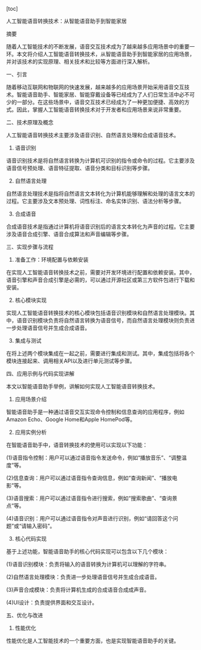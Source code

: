 
[toc]                    
                
                
人工智能语音转换技术：从智能语音助手到智能家居

摘要

随着人工智能技术的不断发展，语音交互技术成为了越来越多应用场景中的重要一环。本文将介绍人工智能语音转换技术，从智能语音助手到智能家居的应用场景，并对该技术的实现原理、相关技术和比较等方面进行深入解析。

一、引言

随着移动互联网和物联网的快速发展，越来越多的应用场景开始采用语音交互技术。智能语音助手、智能家居、智能穿戴设备等已经成为了人们日常生活中必不可少的一部分。在这些场景中，语音交互技术已经成为了一种更加便捷、高效的方式。因此，掌握人工智能语音转换技术对于开发者和应用场景来说非常重要。

二、技术原理及概念

人工智能语音转换技术主要涉及语音识别、自然语言处理和合成语音技术。

1. 语音识别

语音识别技术是将自然语言转换为计算机可识别的指令或命令的过程。它主要涉及语音信号预处理、语音特征提取、语音分类和目标识别等步骤。

2. 自然语言处理

自然语言处理技术是指将自然语言文本转化为计算机能够理解和处理的语言文本的过程。它主要涉及文本预处理、词性标注、命名实体识别、语法分析等步骤。

3. 合成语音

合成语音技术是指通过计算机将语音识别后的语言文本转化为声音的过程。它主要涉及语音合成引擎、语音合成算法和声音编辑等步骤。

三、实现步骤与流程

1. 准备工作：环境配置与依赖安装

在实现人工智能语音转换技术之前，需要对开发环境进行配置和依赖安装。其中，语音引擎和声音合成引擎是必需的，可以通过开源社区或第三方软件包进行下载和安装。

2. 核心模块实现

实现人工智能语音转换技术的核心模块包括语音识别模块和自然语言处理模块。其中，语音识别模块负责将自然语言转换为语音信号，而自然语言处理模块则负责进一步处理语音信号并生成合成语音。

3. 集成与测试

在将上述两个模块集成在一起之前，需要进行集成和测试。其中，集成包括将各个模块连接起来、调用相关API以及进行单元测试等步骤。

四、应用示例与代码实现讲解

本文以智能语音助手举例，讲解如何实现人工智能语音转换技术。

1. 应用场景介绍

智能语音助手是一种通过语音交互实现命令控制和信息查询的应用程序，例如Amazon Echo、Google Home和Apple HomePod等。

2. 应用实例分析

在智能语音助手中，语音转换技术的使用可以实现以下功能：

(1)语音指令控制：用户可以通过语音指令发送命令，例如“播放音乐”、“调整温度”等。

(2)信息查询：用户可以通过语音指令查询信息，例如“查询新闻”、“播放电影”等。

(3)语音搜索：用户可以通过语音指令进行搜索，例如“搜索歌曲”、“查询景点”等。

(4)语音识别：用户可以通过语音指令对声音进行识别，例如“请回答这个问题”或“请输入密码”。

3. 核心代码实现

基于上述功能，智能语音助手的核心代码实现可以包含以下几个模块：

(1)语音识别模块：负责将输入的语音转换为计算机可以理解的字符串。

(2)自然语言处理模块：负责进一步处理语音信号并生成合成语音。

(3)声音合成模块：负责将计算机生成的合成语音合成成声音。

(4)UI设计：负责提供界面和交互设计。

五、优化与改进

1. 性能优化

性能优化是人工智能技术的一个重要方面，也是实现智能语音助手的关键。

